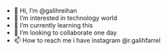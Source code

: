 - 👋 Hi, I’m @galihreihan
- 👀 I’m interested in technology world
- 🌱 I’m currently learning this
- 💞️ I’m looking to collaborate one day
- 📫 How to reach me i have instagram @r.galihfarrel

<!---
galihreihan/galihreihan is a ✨ special ✨ repository because its `README.md` (this file) appears on your GitHub profile.
You can click the Preview link to take a look at your changes.
--->
